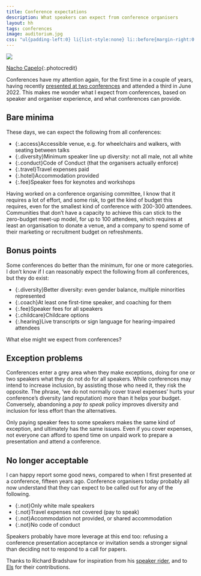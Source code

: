 ```yaml
---
title: Conference expectations
description: What speakers can expect from conference organisers
layout: hh
tags: conferences
image: auditorium.jpg
css: "ul{padding-left:0} li{list-style:none} li::before{margin-right:0.5em} .access::before{content:'♿️'} .diversity::before{content:'👥'} .conduct::before{content:'📜'} .travel::before{content:'✈️'} .hotel::before{content:'🏨'} .fee::before{content:'💶'} .coach::before{content:'🧑‍🎓'} .childcare::before{content:'👶'} .hearing::before{content:'🧏'} .not::before{content:'⛔️'}"
---
```


![](auditorium.jpg)

[Nacho Capelo](https://unsplash.com/photos/hMXuZrfmCWM){:.photocredit}

Conferences have my attention again, for the first time in a couple of years, having recently
[presented at two conferences](/presentations/universal-values)
and attended a third in June 2022.
This makes me wonder what I expect from conferences, based on speaker and organiser experience, and what conferences can provide.

## Bare minima

These days, we can expect the following from all conferences:

* {:.access}Accessible venue, e.g. for wheelchairs and walkers, with seating between talks
* {:.diversity}Minimum speaker line up diversity: not all male, not all white
* {:.conduct}Code of Conduct (that the organisers actually enforce)
* {:.travel}Travel expenses paid
* {:.hotel}Accommodation provided
* {:.fee}Speaker fees for keynotes and workshops

Having worked on a conference organising committee, I know that it requires a lot of effort, and some risk, to get the kind of budget this requires, even for the smallest kind of conference with 200-300 attendees.
Communities that don’t have a capacity to achieve this can stick to the zero-budget meet-up model, for up to 100 attendees, which requires at least an organisation to donate a venue, and a company to spend some of their marketing or recruitment budget on refreshments.

## Bonus points

Some conferences do better than the minimum, for one or more categories.
I don’t know if I can reasonably expect the following from all conferences, but they do exist:

* {:.diversity}Better diversity: even gender balance, multiple minorities represented
* {:.coach}At least one first-time speaker, and coaching for them
* {:.fee}Speaker fees for all speakers
* {:.childcare}Childcare options
* {:.hearing}Live transcripts or sign language for hearing-impaired attendees

What else might we expect from conferences?

## Exception problems

Conferences enter a grey area when they make exceptions, doing for one or two speakers what they do not do for all speakers.
While conferences may intend to increase inclusion, by assisting those who need it, they risk the opposite.
The phrase, ‘we do not normally cover travel expenses’ hurts your conference’s diversity (and reputation) more than it helps your budget.
Conversely, abandoning a _pay to speak_ policy improves diversity and inclusion for less effort than the alternatives.

Only paying speaker fees to some speakers makes the same kind of exception, and ultimately has the same issues.
Even if you cover expenses, not everyone can afford to spend time on unpaid work to prepare a presentation and attend a conference.

## No longer acceptable

I can happy report some good news, compared to when I first presented at a conference, fifteen years ago.
Conference organisers today probably all now understand that they can expect to be called out for any of the following.

* {:.not}Only white male speakers
* {:.not}Travel expenses not covered (pay to speak)
* {:.not}Accommodation not provided, or shared accommodation
* {:.not}No code of conduct

Speakers probably have more leverage at this end too:
refusing a conference presentation acceptance or invitation sends a stronger signal than deciding not to respond to a call for papers.

Thanks to Richard Bradshaw for inspiration from his
[speaker rider](https://thefriendlytester.co.uk/speaker-rider/),
and to [Els](https://twitter.com/geekingthething)
for their contributions.
